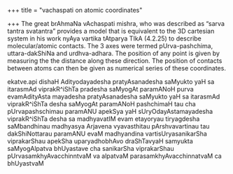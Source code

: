 +++
title = "vachaspati on atomic coordinates"

+++
The great brAhmaNa vAchaspati mishra, who was described as “sarva 
tantra svatantra” provides a model that is equivalent to the 3D 
cartesian system in his work nyAya vartika tAtparya TIkA (4.2.25) to 
describe molecular/atomic contacts. The 3 axes were termed 
pUrva-pashchima, uttara-dakShiNa and urdhva-adhara. The position of 
any point is given by measuring the the distance along these 
direction. The position of contacts between atoms can then be given as 
numerical series of these coordinates.

ekatve.api dishaH Adityodayadesha pratyAsanadesha saMyukto yaH sa 
itarasmAd viprakR^iShTa pradesha saMyogAt paramANoH purva 
evamAdityAsta mayadesha pratyAsanadesha saMyukto yaH sa itarasmAd 
viprakR^iShTa desha saMyogAt paramANoH pashchimaH tau cha 
pUrvapashschimau paramANU apekSya yaH sUryOdayAstamayadesha 
viprakR^iShTa desha sa madhyavatIM 
evam etayoryau tiryagdesha saMbandhinau madhyasya Arjavena 
vyavasthitau pArshvavartinau tau dakShiNottarau paramANU 
evaM madhyandina vartisUryasanikarSha viprakarShau apekSha 
uparyadhobhAvo draShTavyaH 
samyukta saMyogAlpatva bhUyastave cha sanikarSha viprakarShau 
pUrvasamkhyAvacchinntvaM va alpatvaM parasamkhyAvacchinnatvaM ca 
bhUyastvaM
